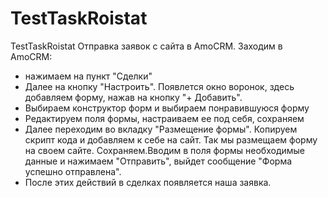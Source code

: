 # TestTaskRoistat
TestTaskRoistat
Отправка заявок с сайта в AmoCRM.
Заходим в AmoCRM:
- нажимаем на пункт "Сделки"
- Далее на кнопку "Настроить". Появлется окно воронок, здесь добавляем форму, нажав на кнопку "+ Добавить".
- Выбираем конструктор форм и выбираем понравившуюся форму
- Редактируем поля формы, настраиваем ее под себя, сохраняем
- Далее переходим во вкладку "Размещение формы". Копируем скрипт кода и добавляем к себе на сайт. Так мы размещаем форму на своем сайте. Сохраняем.Вводим в поля формы необходимые данные и нажимаем "Отправить", выйдет сообщение "Форма успешно отправлена".
- После этих действий в сделках появляется наша заявка.
